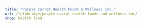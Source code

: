 ```yaml
---
title: "Purple Carrot Health Foods & Wellness Inc."
url: /lethbridge/purple-carrot-health-foods-and-wellness-inc/
shop: health food
---
```

